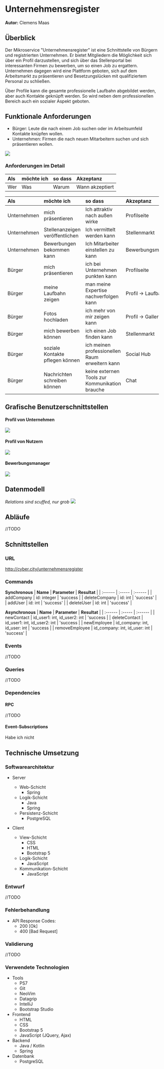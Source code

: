 # Unternehmensregister

**Autor:** Clemens Maas

## Überblick

Der Mikroservice "Unternehmensregister" ist eine Schnittstelle von Bürgern und registrierten Unternehmen.
Er bietet Mitgliedern die Möglichkeit sich über ein Profil darzustellen, und sich über das Stellenportal bei interessanten Firmen zu bewerben, um so einen Job zu ergattern. Unternehmen dagegen wird eine Plattform geboten, sich auf dem Arbeitsmarkt zu präsentieren und Besetzungslücken mit qualifiziertem Personal zu schließen.

Über Profile kann die gesamte professionelle Laufbahn abgebildet werden, aber auch Kontakte geknüpft werden.
So wird neben dem professionellen Bereich auch ein sozialer Aspekt geboten.

## Funktionale Anforderungen
* Bürger: Leute die nach einem Job suchen oder im Arbeitsumfeld Kontakte knüpfen wollen.
* Unternehmen: Firmen die nach neuen Mitarbeitern suchen und sich präsentieren wollen.

![](media/UseCaseDiagramm.png)

### Anforderungen im Detail

| **Als** | **möchte ich** | **so dass** | **Akzeptanz** |
| :------ | :----- | :------ | :-------- |
| Wer | Was | Warum | Wann akzeptiert |

| **Als** | **möchte ich** | **so dass** | **Akzeptanz** |
| :------ | :----- | :------ | :-------- |
| Unternehmen | mich präsentieren | Ich attraktiv nach außen wirke | Profilseite |
| Unternehmen | Stellenanzeigen veröffentlichen | Ich vermittelt werden kann | Stellenmarkt |
| Unternehmen | Bewerbungen bekommen kann | Ich Mitarbeiter einstellen zu kann | Bewerbungsmanager |
| Bürger | mich präsentieren | ich bei Unternehmen punkten kann | Profilseite |
| Bürger | meine Laufbahn zeigen | man meine Expertise nachverfolgen kann | Profil -> Laufbahn |
| Bürger | Fotos hochladen | ich mehr von mir zeigen kann | Profil -> Gallery |
| Bürger | mich bewerben können | ich einen Job finden kann | Stellenmarkt |
| Bürger | soziale Kontakte pflegen können | ich meinen professionellen Raum erweitern kann | Social Hub |
| Bürger | Nachrichten schreiben können | keine externen Tools zur Kommunikation brauche | Chat |

## Grafische Benutzerschnittstellen
#### Profil von Unternehmen
![](media/unternehmen_profil.png)

#### Profil von Nutzern
![](media/nutzer_profil.jpeg)

#### Bewerbungsmanager
![](media/bewerbungsmanager.png)

## Datenmodell
*Relations sind scuffed, nur grob*
![](media/database.png)

## Abläufe
//TODO

## Schnittstellen

### URL
http://cyber.city/unternehmensregister

### Commands
**Synchronous**
| **Name** | **Parameter** | **Resultat** |
| :------ | :----- | :------ |
| addCompany | id: integer | 'success |
| deleteCompany | id: int | 'success' |
| addUser | id: int | 'success' |
| deleteUser | id: int | 'success' |

**Asynchronous**
| **Name** | **Parameter** | **Resultat** |
| :------ | :----- | :------ |
| newContact | id_user1: int, id_user2: int | 'success |
| deleteContact | id_user1: int, id_user2: int | 'success |
| newEmployee | id_company: int, id_user: int | 'success |
| removeEmployee | id_company: int, id_user: int | 'success' |

### Events
//TODO

### Queries
//TODO

### Dependencies

#### RPC
//TODO

#### Event-Subscriptions
Habe ich nicht

## Technische Umsetzung

### Softwarearchitektur
* Server
  * Web-Schicht
	* Spring
  * Logik-Schicht
	* Java
	* Spring
  * Persistenz-Schicht
	* PostgreSQL

* Client
  * View-Schicht
	* CSS
	* HTML
	* Bootstrap 5
  * Logik-Schicht
	* JavaScript
  * Kommunikation-Schicht
	* JavaScript

### Entwurf
//TODO

### Fehlerbehandlung
* API Response Codes:
	* 200 [Ok]
	* 400 [Bad Request]

### Validierung
//TODO

### Verwendete Technologien

* Tools
	- PS7
	- Git
	- NeoVim
	- Datagrip
	- IntelliJ
	- Bootstrap Studio
* Frontend
	- HTML
	- CSS
	- Bootstrap 5
	- JavaScript (JQuery, Ajax)
* Backend
	- Java / Kotlin
	- Spring
* Datenbank
	- PostgreSQL
